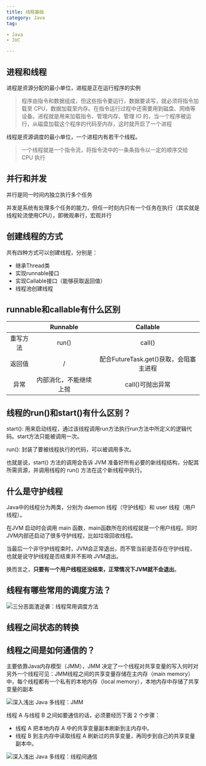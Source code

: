 ```yaml
---
title: 线程基础
category: Java
tag:

- Java
- JUC

---
```


## 进程和线程

进程是资源分配的最小单位，进程是正在运行程序的实例

> 程序由指令和数据组成，但这些指令要运行，数据要读写，就必须将指令加载至 CPU，数据加载至内存。在指令运行过程中还需要用到磁盘、网络等设备。进程就是用来加载指令、管理内存、管理 IO 的，当一个程序被运行，从磁盘加载这个程序的代码至内存，这时就开启了一个进程

线程是资源调度的最小单位，一个进程内有若干个线程。

> 一个线程就是一个指令流，将指令流中的一条条指令以一定的顺序交给 CPU 执行

## 并行和并发

并行是同一时间内独立执行多个任务

并发是系统有处理多个任务的能力，但任一时刻内只有一个任务在执行（其实就是线程轮流使用CPU），即微观串行，宏观并行



## 创建线程的方式

共有四种方式可以创建线程，分别是：

- 继承Thread类
- 实现runnable接口
- 实现Callable接口（能够获取返回值）
- 线程池创建线程



## runnable和callable有什么区别

|          |  Runnable   |                Callable                |
| :------: |:-----------:| :------------------------------------: |
| 重写方法 |    run()    |                 call()                 |
|  返回值  |     /     | 配合FutureTask.get()获取，会阻塞主进程 |
|   异常   | 内部消化，不能继续上抛 |            call()可抛出异常            |



## 线程的run()和start()有什么区别？



start(): 用来启动线程，通过该线程调用run方法执行run方法中所定义的逻辑代码。start方法只能被调用一次。

run(): 封装了要被线程执行的代码，可以被调用多次。

也就是说，start() 方法的调用会告诉 JVM 准备好所有必要的新线程结构，分配其所需资源，并调用线程的 run() 方法在这个新线程中执行。

## 什么是守护线程

Java中的线程分为两类，分别为 daemon 线程（守护线程）和 user 线程（用户线程）。

在JVM 启动时会调用 main 函数，main函数所在的线程就是一个用户线程。同时JVM内部还启动了很多守护线程，比如垃圾回收线程。

当最后一个非守护线程束时，JVM会正常退出，而不管当前是否存在守护线程，也就是说守护线程是否结束并不影响 JVM退出。

换而言之，**只要有一个用户线程还没结束，正常情况下JVM就不会退出**。



## 线程有哪些常用的调度方法？

![三分恶面渣逆袭：线程常用调度方法](https://monster-note.oss-cn-hangzhou.aliyuncs.com/blog/juc/202412191558881.png)

## 线程之间状态的转换





## 线程之间是如何通信的？

主要依靠Java内存模型（JMM），JMM 决定了一个线程对共享变量的写入何时对另外一个线程可见：JMM线程之间的共享变量存储在主内存（main memory）中，每个线程都有一个私有的本地内存（local memory），本地内存中存储了共享变量的副本

![深入浅出 Java 多线程：JMM](https://monster-note.oss-cn-hangzhou.aliyuncs.com/blog/juc/202412191432408.png)

线程 A 与线程 B 之间如要通信的话，必须要经历下面 2 个步骤：

- 线程 A 把本地内存 A 中的共享变量副本刷新到主内存中。
- 线程 B 到主内存中读取线程 A 刷新过的共享变量，再同步到自己的共享变量副本中。

![深入浅出 Java 多线程：线程间通信](https://monster-note.oss-cn-hangzhou.aliyuncs.com/blog/juc/202412191434279.png)









